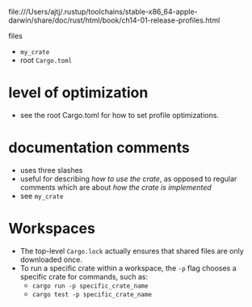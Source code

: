 file:///Users/ajtj/.rustup/toolchains/stable-x86_64-apple-darwin/share/doc/rust/html/book/ch14-01-release-profiles.html

files
- `my_crate`
- root `Cargo.toml`

# level of optimization
- see the root Cargo.toml for how to set profile optimizations.

# documentation comments
- uses three slashes
- useful for describing *how to use the crate*, as opposed to regular comments which are about *how the crate is implemented*
- see `my_crate`

# Workspaces
- The top-level `Cargo.lock` actually ensures that shared files are only downloaded once.
- To run a specific crate within a workspace, the `-p` flag chooses a specific crate for commands, such as:
  - `cargo run -p specific_crate_name`
  - `cargo test -p specific_crate_name`